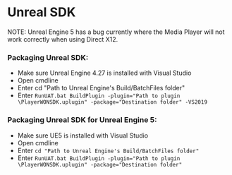 # Unreal SDK


NOTE:  Unreal Engine 5 has a bug currently where the Media Player will not work correctly when using Direct X12.

### Packaging Unreal SDK:
- Make sure Unreal Engine 4.27 is installed with Visual Studio
- Open cmdline
- Enter cd "Path to Unreal Engine's Build/BatchFiles folder"
- Enter `RunUAT.bat BuildPlugin -plugin="Path to plugin \PlayerWONSDK.uplugin" -package="Destination folder" -VS2019`

### Packaging Unreal SDK for Unreal Engine 5:
- Make sure UE5 is installed with Visual Studio
- Open cmdline
- Enter `cd "Path to Unreal Engine's Build/BatchFiles folder"`
- Enter `RunUAT.bat BuildPlugin -plugin="Path to plugin \PlayerWONSDK.uplugin" -package="Destination folder"`
